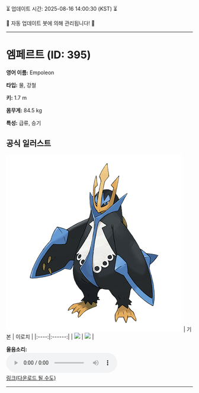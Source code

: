 
⏳ 업데이트 시간: 2025-08-16 14:00:30 (KST) ⏳

🤖 자동 업데이트 봇에 의해 관리됩니다! 🤖

---

# 엠페르트 (ID: 395)
**영어 이름:** Empoleon

**타입:** 물, 강철

**키:** 1.7 m

**몸무게:** 84.5 kg

**특성:** 급류, 승기

## 공식 일러스트
![](https://raw.githubusercontent.com/PokeAPI/sprites/master/sprites/pokemon/other/official-artwork/395.png)
| 기본 | 이로치 |
|:----:|:------:|
| <img src="http://play.pokemonshowdown.com/sprites/ani/empoleon.gif" width="200"> | <img src="http://play.pokemonshowdown.com/sprites/ani-shiny/empoleon.gif" width="200"> |

**울음소리:**<br><audio controls src="https://raw.githubusercontent.com/PokeAPI/cries/main/cries/pokemon/latest/395.ogg"></audio><br> [링크(다운로드 될 수도)](https://raw.githubusercontent.com/PokeAPI/cries/main/cries/pokemon/latest/395.ogg)


---
